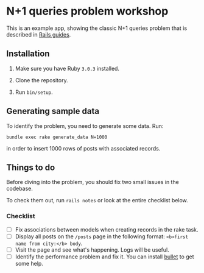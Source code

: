 # N+1 queries problem workshop

This is an example app, showing the classic N+1 queries problem that is described in [Rails guides](https://guides.rubyonrails.org/active_record_querying.html#eager-loading-associations).

## Installation

1. Make sure you have Ruby `3.0.3` installed.

2. Clone the repository.

3. Run `bin/setup`.

## Generating sample data

To identify the problem, you need to generate some data. Run:

```bundle exec rake generate_data N=1000```

in order to insert 1000 rows of posts with associated records.

## Things to do

Before diving into the problem, you should fix two small issues in the codebase.

To check them out, run ```rails notes``` or look at the entire checklist below.

### Checklist

- [ ] Fix associations between models when creating records in the rake task.
- [ ] Display all posts on the `/posts` page in the following format: `<b>first name from city:</b> body`.
- [ ] Visit the page and see what's happening. Logs will be useful.
- [ ] Identify the performance problem and fix it. You can install [bullet](https://github.com/flyerhzm/bullet) to get some help.
